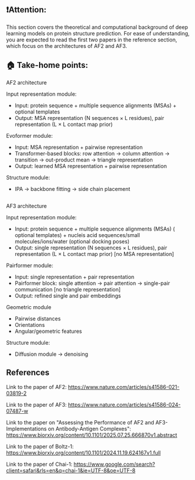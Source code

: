 ## ❗️Attention: 

This section covers the theoretical and computational background of deep learning models on protein structure prediction. For ease of understanding, you are expected to read the first two papers in the reference section, which focus on the architectures of AF2 and AF3.

## 🏠 Take-home points:

AF2 architecture

Input representation module:
- Input: protein sequence + multiple sequence alignments (MSAs) + optional templates
- Output: MSA representation (N sequences × L residues), pair representation (L × L contact map prior)

Evoformer module:    
- Input: MSA representation + pairwise representation
- Transformer-based blocks: row attention → column attention → transition → out-product mean → triangle representation
- Output: learned MSA representation + pairwise representation

Structure module:    
- IPA → backbone fitting → side chain placement

##

AF3 architecture

Input representation module:
- Input: protein sequence + multiple sequence alignments (MSAs) ( optional templates) + nucleis acid sequences/small molecules/ions/water (optional docking poses)
- Output: single representation (N sequences × L residues), pair representation (L × L contact map prior) [no MSA representation]

Pairformer module:    
- Input: single representation + pair representation
- Pairformer block: single attention → pair attention → single-pair communication [no triangle representation]
- Output: refined single and pair embeddings

Geometric module
- Pairwise distances
- Orientations
- Angular/geometric features

Structure module:
- Diffusion module → denoising

## References

Link to the paper of AF2: https://www.nature.com/articles/s41586-021-03819-2

Link to the paper of AF3: https://www.nature.com/articles/s41586-024-07487-w

Link to the paper on "Assessing the Performance of AF2 and AF3-Implementations on Antibody-Antigen Complexes": https://www.biorxiv.org/content/10.1101/2025.07.25.666870v1.abstract

Link to the paper of Boltz-1: https://www.biorxiv.org/content/10.1101/2024.11.19.624167v1.full

Link to the paper of Chai-1: https://www.google.com/search?client=safari&rls=en&q=chai-1&ie=UTF-8&oe=UTF-8

